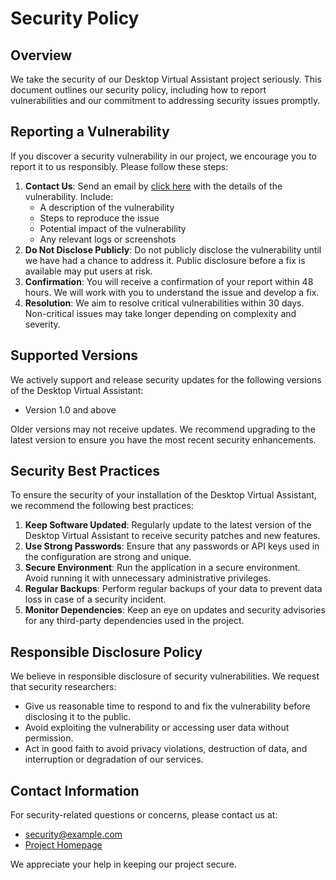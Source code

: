 # Security Policy

## Overview
We take the security of our Desktop Virtual Assistant project seriously. This document outlines our security policy, including how to report vulnerabilities and our commitment to addressing security issues promptly.

## Reporting a Vulnerability
If you discover a security vulnerability in our project, we encourage you to report it to us responsibly. Please follow these steps:

1. **Contact Us**: Send an email by [click here](mailto:sarthakgoel62@gmail.com) with the details of the vulnerability. Include:
   - A description of the vulnerability
   - Steps to reproduce the issue
   - Potential impact of the vulnerability
   - Any relevant logs or screenshots
2. **Do Not Disclose Publicly**: Do not publicly disclose the vulnerability until we have had a chance to address it. Public disclosure before a fix is available may put users at risk.
3. **Confirmation**: You will receive a confirmation of your report within 48 hours. We will work with you to understand the issue and develop a fix.
4. **Resolution**: We aim to resolve critical vulnerabilities within 30 days. Non-critical issues may take longer depending on complexity and severity.

## Supported Versions
We actively support and release security updates for the following versions of the Desktop Virtual Assistant:

- Version 1.0 and above

Older versions may not receive updates. We recommend upgrading to the latest version to ensure you have the most recent security enhancements.

## Security Best Practices
To ensure the security of your installation of the Desktop Virtual Assistant, we recommend the following best practices:

1. **Keep Software Updated**: Regularly update to the latest version of the Desktop Virtual Assistant to receive security patches and new features.
2. **Use Strong Passwords**: Ensure that any passwords or API keys used in the configuration are strong and unique.
3. **Secure Environment**: Run the application in a secure environment. Avoid running it with unnecessary administrative privileges.
4. **Regular Backups**: Perform regular backups of your data to prevent data loss in case of a security incident.
5. **Monitor Dependencies**: Keep an eye on updates and security advisories for any third-party dependencies used in the project.

## Responsible Disclosure Policy
We believe in responsible disclosure of security vulnerabilities. We request that security researchers:
- Give us reasonable time to respond to and fix the vulnerability before disclosing it to the public.
- Avoid exploiting the vulnerability or accessing user data without permission.
- Act in good faith to avoid privacy violations, destruction of data, and interruption or degradation of our services.

## Contact Information
For security-related questions or concerns, please contact us at:
- [security@example.com](mailto:sarthakgoel62@gmail.com)
- [Project Homepage](https://github.com/sarthak255/Desktop-Virtual-Assistant/tree/main)

We appreciate your help in keeping our project secure.

